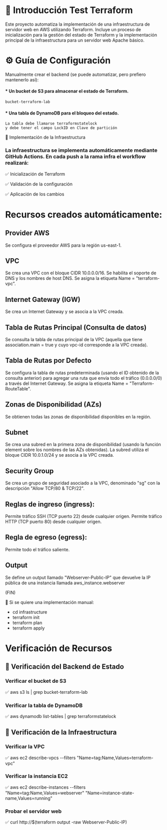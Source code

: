 # 📌 Introducción Test Terraform 

Este proyecto automatiza la implementación de una infraestructura de servidor web en AWS utilizando Terraform. Incluye un proceso de inicialización para la gestión del estado de Terraform y la implementación principal de la infraestructura para un servidor web Apache básico.

# ⚙️ Guía de Configuración

Manualmente crear el backend (se puede automatizar, pero prefiero mantenerlo así):

#### * Un bucket de S3 para almacenar el estado de Terraform.
    bucket-terraform-lab

#### * Una tabla de DynamoDB para el bloqueo del estado. 
    La tabla debe llamarse terraformstatelock
    y debe tener el campo LockID en Clave de partición

🔹 Implementación de la Infraestructura

### La infraestructura se implementa automáticamente mediante GitHub Actions. En cada push a la rama infra el workflow realizará:

✅ Inicialización de Terraform

✅ Validación de la configuración

✅ Aplicación de los cambios

# Recursos creados automáticamente:

## Provider AWS

Se configura el proveedor AWS para la región us-east-1.

## VPC
Se crea una VPC con el bloque CIDR 10.0.0.0/16.
Se habilita el soporte de DNS y los nombres de host DNS.
Se asigna la etiqueta Name = "terraform-vpc".

## Internet Gateway (IGW)

Se crea un Internet Gateway y se asocia a la VPC creada.

## Tabla de Rutas Principal (Consulta de datos)

Se consulta la tabla de rutas principal de la VPC (aquella que tiene association.main = true y cuyo vpc-id corresponde a la VPC creada).

## Tabla de Rutas por Defecto

Se configura la tabla de rutas predeterminada (usando el ID obtenido de la consulta anterior) para agregar una ruta que envía todo el tráfico (0.0.0.0/0) a través del Internet Gateway.
Se asigna la etiqueta Name = "Terraform-RouteTable".

## Zonas de Disponibilidad (AZs)
Se obtienen todas las zonas de disponibilidad disponibles en la región.

## Subnet
Se crea una subred en la primera zona de disponibilidad (usando la función element sobre los nombres de las AZs obtenidas).
La subred utiliza el bloque CIDR 10.0.1.0/24 y se asocia a la VPC creada.

## Security Group
Se crea un grupo de seguridad asociado a la VPC, denominado "sg" con la descripción "Allow TCP/80 & TCP/22".

## Reglas de ingreso (ingress):
Permite tráfico SSH (TCP puerto 22) desde cualquier origen.
Permite tráfico HTTP (TCP puerto 80) desde cualquier origen.

## Regla de egreso (egress):
Permite todo el tráfico saliente.

## Output
Se define un output llamado "Webserver-Public-IP" que devuelve la IP pública de una instancia llamada aws_instance.webserver


(FIN) 

🔹 Si se quiere una implementación manual:

* cd infrastructure
* terraform init
* terraform plan
* terraform apply


# Verificación de Recursos

## 🔹 Verificación del Backend de Estado

### Verificar el bucket de S3
✅ aws s3 ls | grep bucket-terraform-lab

### Verificar la tabla de DynamoDB
✅ aws dynamodb list-tables | grep terraformstatelock

## 🔹  Verificación de la Infraestructura

### Verificar la VPC
✅ aws ec2 describe-vpcs --filters "Name=tag:Name,Values=terraform-vpc"

### Verificar la instancia EC2
✅ aws ec2 describe-instances --filters "Name=tag:Name,Values=webserver" "Name=instance-state-name,Values=running"

### Probar el servidor web
✅ curl http://$(terraform output -raw Webserver-Public-IP)
